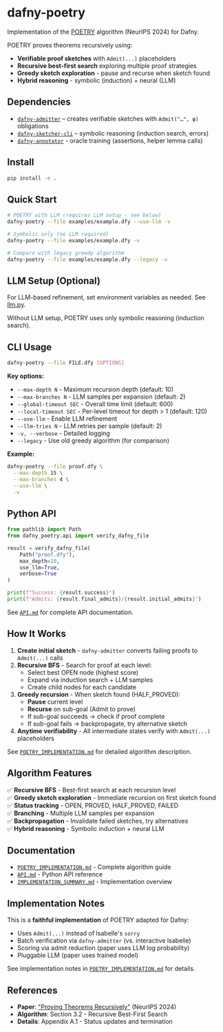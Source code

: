 # dafny-poetry

Implementation of the [POETRY][poetry] algorithm (NeurIPS 2024) for Dafny.

POETRY proves theorems recursively using:
- **Verifiable proof sketches** with `Admit(...)` placeholders
- **Recursive best-first search** exploring multiple proof strategies
- **Greedy sketch exploration** - pause and recurse when sketch found
- **Hybrid reasoning** - symbolic (induction) + neural (LLM)

## Dependencies

- [`dafny-admitter`][dafny-admitter] – creates verifiable sketches with `Admit("…", φ)` obligations
- [`dafny-sketcher-cli`][dafny-sketcher-cli] – symbolic reasoning (induction search, errors)
- [`dafny-annotator`](dafny-annotor) - oracle training (assertions, helper lemma calls)

## Install

```bash
pip install -e .
```

## Quick Start

```bash
# POETRY with LLM (requires LLM setup - see below)
dafny-poetry --file examples/example.dfy --use-llm -v

# Symbolic only (no LLM required)
dafny-poetry --file examples/example.dfy -v

# Compare with legacy greedy algorithm
dafny-poetry --file examples/example.dfy --legacy -v
```

## LLM Setup (Optional)

For LLM-based refinement, set environment variables as needed. See [llm.py](llm.py).

Without LLM setup, POETRY uses only symbolic reasoning (induction search).

## CLI Usage

```bash
dafny-poetry --file FILE.dfy [OPTIONS]
```

**Key options:**
- `--max-depth N` - Maximum recursion depth (default: 10)
- `--max-branches N` - LLM samples per expansion (default: 2)
- `--global-timeout SEC` - Overall time limit (default: 600)
- `--local-timeout SEC` - Per-level timeout for depth > 1 (default: 120)
- `--use-llm` - Enable LLM refinement
- `--llm-tries N` - LLM retries per sample (default: 2)
- `-v, --verbose` - Detailed logging
- `--legacy` - Use old greedy algorithm (for comparison)

**Example:**
```bash
dafny-poetry --file proof.dfy \
  --max-depth 15 \
  --max-branches 4 \
  --use-llm \
  -v
```

## Python API

```python
from pathlib import Path
from dafny_poetry.api import verify_dafny_file

result = verify_dafny_file(
    Path("proof.dfy"),
    max_depth=10,
    use_llm=True,
    verbose=True
)

print(f"Success: {result.success}")
print(f"Admits: {result.final_admits}/{result.initial_admits}")
```

See [`API.md`](API.md) for complete API documentation.

## How It Works

1. **Create initial sketch** - `dafny-admitter` converts failing proofs to `Admit(...)` calls
2. **Recursive BFS** - Search for proof at each level:
   - Select best OPEN node (highest score)
   - Expand via induction search + LLM samples
   - Create child nodes for each candidate
3. **Greedy recursion** - When sketch found (HALF_PROVED):
   - **Pause** current level
   - **Recurse** on sub-goal (Admit to prove)
   - If sub-goal succeeds → check if proof complete
   - If sub-goal fails → backpropagate, try alternative sketch
4. **Anytime verifiability** - All intermediate states verify with `Admit(...)` placeholders

See [`POETRY_IMPLEMENTATION.md`](POETRY_IMPLEMENTATION.md) for detailed algorithm description.

## Algorithm Features

✅ **Recursive BFS** - Best-first search at each recursion level  
✅ **Greedy sketch exploration** - Immediate recursion on first sketch found  
✅ **Status tracking** - OPEN, PROVED, HALF_PROVED, FAILED  
✅ **Branching** - Multiple LLM samples per expansion  
✅ **Backpropagation** - Invalidate failed sketches, try alternatives  
✅ **Hybrid reasoning** - Symbolic induction + neural LLM

## Documentation

- [`POETRY_IMPLEMENTATION.md`](POETRY_IMPLEMENTATION.md) - Complete algorithm guide
- [`API.md`](API.md) - Python API reference
- [`IMPLEMENTATION_SUMMARY.md`](IMPLEMENTATION_SUMMARY.md) - Implementation overview

## Implementation Notes

This is a **faithful implementation** of POETRY adapted for Dafny:
- Uses `Admit(...)` instead of Isabelle's `sorry`
- Batch verification via `dafny-admitter` (vs. interactive Isabelle)
- Scoring via admit reduction (paper uses LLM log probability)
- Pluggable LLM (paper uses trained model)

See implementation notes in [`POETRY_IMPLEMENTATION.md`](POETRY_IMPLEMENTATION.md) for details.

## References

- **Paper**: ["Proving Theorems Recursively"][poetry] (NeurIPS 2024)
- **Algorithm**: Section 3.2 - Recursive Best-First Search
- **Details**: Appendix A.1 - Status updates and termination

[poetry]: https://neurips.cc/virtual/2024/poster/93034
[dafny-admitter]: https://github.com/metareflection/dafny-admitter
[dafny-sketcher-cli]: https://github.com/namin/dafny-sketcher/blob/main/cli/AGENTS.md
